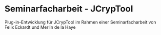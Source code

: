 Seminarfacharbeit - JCrypTool
=============================
Plug-in-Entwicklung für JCrypTool im Rahmen einer Seminarfacharbeit von Felix Eckardt und Merlin de la Haye
